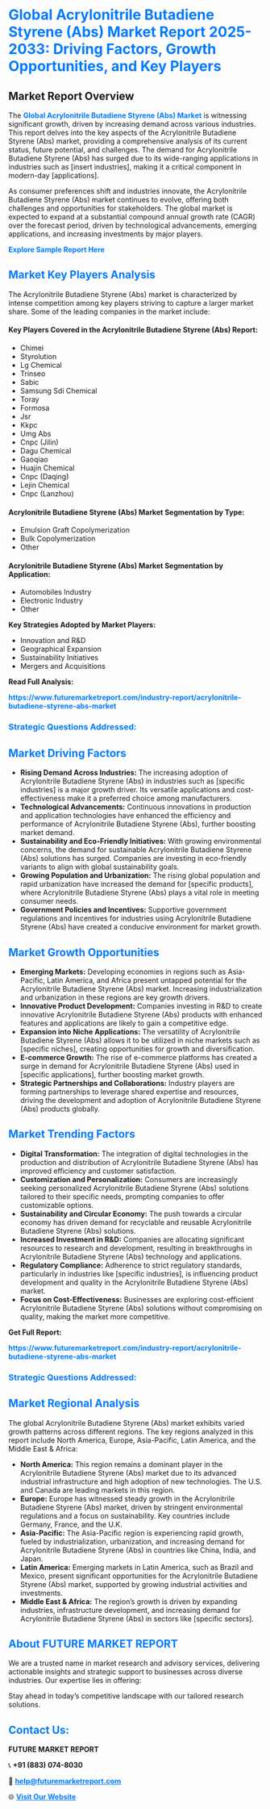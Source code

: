 <h1 style="color: #007BFF;">Global Acrylonitrile Butadiene Styrene (Abs) Market Report 2025-2033: Driving Factors, Growth Opportunities, and Key Players</h1>

<section id="overview">
<h2>Market Report Overview</h2>
<p>The <a href="https://www.futuremarketreport.com/industry-report/acrylonitrile-butadiene-styrene-abs-market" style="color: #007BFF; text-decoration: none;"><strong>Global Acrylonitrile Butadiene Styrene (Abs) Market</strong></a> is witnessing significant growth, driven by increasing demand across various industries. This report delves into the key aspects of the Acrylonitrile Butadiene Styrene (Abs) market, providing a comprehensive analysis of its current status, future potential, and challenges. The demand for Acrylonitrile Butadiene Styrene (Abs) has surged due to its wide-ranging applications in industries such as [insert industries], making it a critical component in modern-day [applications].</p>
<p>As consumer preferences shift and industries innovate, the Acrylonitrile Butadiene Styrene (Abs) market continues to evolve, offering both challenges and opportunities for stakeholders. The global market is expected to expand at a substantial compound annual growth rate (CAGR) over the forecast period, driven by technological advancements, emerging applications, and increasing investments by major players.</p>
</section>

<section id="overview">
<p><a href="https://www.futuremarketreport.com/request-sample/reportId=30604" style="color: #007BFF; text-decoration: none;"><strong>Explore Sample Report Here</strong></a></p>
</section>

<section id="key-players">
<h2 style="color: #007BFF;">Market Key Players Analysis</h2>
<p>The Acrylonitrile Butadiene Styrene (Abs) market is characterized by intense competition among key players striving to capture a larger market share. Some of the leading companies in the market include:</p>
<h4>Key Players Covered in the Acrylonitrile Butadiene Styrene (Abs) Report:</h4>
<ul><li>Chimei</li><li>Styrolution</li><li>Lg Chemical</li><li>Trinseo</li><li>Sabic</li><li>Samsung Sdi Chemical</li><li>Toray</li><li>Formosa</li><li>Jsr</li><li>Kkpc</li><li>Umg Abs</li><li>Cnpc (Jilin)</li><li>Dagu Chemical</li><li>Gaoqiao</li><li>Huajin Chemical</li><li>Cnpc (Daqing)</li><li>Lejin Chemical</li><li>Cnpc (Lanzhou)</li></ul>
<h4>Acrylonitrile Butadiene Styrene (Abs) Market Segmentation by Type:</h4>
<ul><li>Emulsion Graft Copolymerization</li><li>Bulk Copolymerization</li><li>Other</li></ul>

<h4>Acrylonitrile Butadiene Styrene (Abs) Market Segmentation by Application:</h4>
<ul><li>Automobiles Industry</li><li>Electronic Industry</li><li>Other</li></ul>
<p><strong>Key Strategies Adopted by Market Players:</strong></p>
<ul>
<li>Innovation and R&D</li>
<li>Geographical Expansion</li>
<li>Sustainability Initiatives</li>
<li>Mergers and Acquisitions</li>
</ul>
</section>

<section>
<p><strong>Read Full Analysis: </strong></p><a href="https://www.futuremarketreport.com/industry-report/acrylonitrile-butadiene-styrene-abs-market" style="color: #007BFF; text-decoration: none;"><strong>https://www.futuremarketreport.com/industry-report/acrylonitrile-butadiene-styrene-abs-market</strong></a>
<h3 style="color: #007BFF;">Strategic Questions Addressed:</h3>
</section>

<section id="driving-factors">
<h2 style="color: #007BFF;">Market Driving Factors</h2>
<ul>
<li><strong>Rising Demand Across Industries:</strong> The increasing adoption of Acrylonitrile Butadiene Styrene (Abs) in industries such as [specific industries] is a major growth driver. Its versatile applications and cost-effectiveness make it a preferred choice among manufacturers.</li>
<li><strong>Technological Advancements:</strong> Continuous innovations in production and application technologies have enhanced the efficiency and performance of Acrylonitrile Butadiene Styrene (Abs), further boosting market demand.</li>
<li><strong>Sustainability and Eco-Friendly Initiatives:</strong> With growing environmental concerns, the demand for sustainable Acrylonitrile Butadiene Styrene (Abs) solutions has surged. Companies are investing in eco-friendly variants to align with global sustainability goals.</li>
<li><strong>Growing Population and Urbanization:</strong> The rising global population and rapid urbanization have increased the demand for [specific products], where Acrylonitrile Butadiene Styrene (Abs) plays a vital role in meeting consumer needs.</li>
<li><strong>Government Policies and Incentives:</strong> Supportive government regulations and incentives for industries using Acrylonitrile Butadiene Styrene (Abs) have created a conducive environment for market growth.</li>
</ul>
</section>

<section id="growth-opportunities">
<h2 style="color: #007BFF;">Market Growth Opportunities</h2>
<ul>
<li><strong>Emerging Markets:</strong> Developing economies in regions such as Asia-Pacific, Latin America, and Africa present untapped potential for the Acrylonitrile Butadiene Styrene (Abs) market. Increasing industrialization and urbanization in these regions are key growth drivers.</li>
<li><strong>Innovative Product Development:</strong> Companies investing in R&D to create innovative Acrylonitrile Butadiene Styrene (Abs) products with enhanced features and applications are likely to gain a competitive edge.</li>
<li><strong>Expansion into Niche Applications:</strong> The versatility of Acrylonitrile Butadiene Styrene (Abs) allows it to be utilized in niche markets such as [specific niches], creating opportunities for growth and diversification.</li>
<li><strong>E-commerce Growth:</strong> The rise of e-commerce platforms has created a surge in demand for Acrylonitrile Butadiene Styrene (Abs) used in [specific applications], further boosting market growth.</li>
<li><strong>Strategic Partnerships and Collaborations:</strong> Industry players are forming partnerships to leverage shared expertise and resources, driving the development and adoption of Acrylonitrile Butadiene Styrene (Abs) products globally.</li>
</ul>
</section>

<section id="trending-factors">
<h2 style="color: #007BFF;">Market Trending Factors</h2>
<ul>
<li><strong>Digital Transformation:</strong> The integration of digital technologies in the production and distribution of Acrylonitrile Butadiene Styrene (Abs) has improved efficiency and customer satisfaction.</li>
<li><strong>Customization and Personalization:</strong> Consumers are increasingly seeking personalized Acrylonitrile Butadiene Styrene (Abs) solutions tailored to their specific needs, prompting companies to offer customizable options.</li>
<li><strong>Sustainability and Circular Economy:</strong> The push towards a circular economy has driven demand for recyclable and reusable Acrylonitrile Butadiene Styrene (Abs) solutions.</li>
<li><strong>Increased Investment in R&D:</strong> Companies are allocating significant resources to research and development, resulting in breakthroughs in Acrylonitrile Butadiene Styrene (Abs) technology and applications.</li>
<li><strong>Regulatory Compliance:</strong> Adherence to strict regulatory standards, particularly in industries like [specific industries], is influencing product development and quality in the Acrylonitrile Butadiene Styrene (Abs) market.</li>
<li><strong>Focus on Cost-Effectiveness:</strong> Businesses are exploring cost-efficient Acrylonitrile Butadiene Styrene (Abs) solutions without compromising on quality, making the market more competitive.</li>
</ul>
</section>

<section>
<p><strong>Get Full Report: </strong></p><a href="https://www.futuremarketreport.com/industry-report/acrylonitrile-butadiene-styrene-abs-market" style="color: #007BFF; text-decoration: none;"><strong>https://www.futuremarketreport.com/industry-report/acrylonitrile-butadiene-styrene-abs-market</strong></a>
<h3 style="color: #007BFF;">Strategic Questions Addressed:</h3>
</section>


<section id="regional-analysis">
<h2 style="color: #007BFF;">Market Regional Analysis</h2>
<p>The global Acrylonitrile Butadiene Styrene (Abs) market exhibits varied growth patterns across different regions. The key regions analyzed in this report include North America, Europe, Asia-Pacific, Latin America, and the Middle East & Africa:</p>
<ul>
<li><strong>North America:</strong> This region remains a dominant player in the Acrylonitrile Butadiene Styrene (Abs) market due to its advanced industrial infrastructure and high adoption of new technologies. The U.S. and Canada are leading markets in this region.</li>
<li><strong>Europe:</strong> Europe has witnessed steady growth in the Acrylonitrile Butadiene Styrene (Abs) market, driven by stringent environmental regulations and a focus on sustainability. Key countries include Germany, France, and the U.K.</li>
<li><strong>Asia-Pacific:</strong> The Asia-Pacific region is experiencing rapid growth, fueled by industrialization, urbanization, and increasing demand for Acrylonitrile Butadiene Styrene (Abs) in countries like China, India, and Japan.</li>
<li><strong>Latin America:</strong> Emerging markets in Latin America, such as Brazil and Mexico, present significant opportunities for the Acrylonitrile Butadiene Styrene (Abs) market, supported by growing industrial activities and investments.</li>
<li><strong>Middle East & Africa:</strong> The region’s growth is driven by expanding industries, infrastructure development, and increasing demand for Acrylonitrile Butadiene Styrene (Abs) in sectors like [specific sectors].</li>
</ul>
</section>

<footer>
<h2 style="color: #007BFF;">About FUTURE MARKET REPORT</h2>
<p>We are a trusted name in market research and advisory services, delivering actionable insights and strategic support to businesses across diverse industries. Our expertise lies in offering:</p>

<p>Stay ahead in today’s competitive landscape with our tailored research solutions.</p>

<h2 style="color: #007BFF;">Contact Us:</h2>
<p><strong>FUTURE MARKET REPORT</strong></p>
<p>📞 <strong>+91 (883) 074-8030</strong></p>
<p>📧 <strong><a href="mailto:help@futuremarketreport.com" style="color: #007BFF;">help@futuremarketreport.com</a></strong></p>
<p>🌐 <strong><a href="https://www.futuremarketreport.com/" style="color: #007BFF;">Visit Our Website</a></strong></p>
</footer>